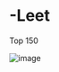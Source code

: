 # -Leet
Top 150


![image](https://github.com/Omkar090804/-Leet/assets/142470834/7823395f-498b-4656-9e7b-d2788013e166)
